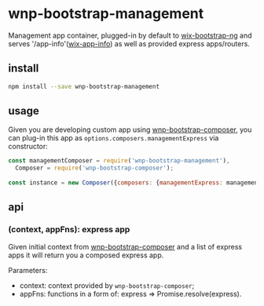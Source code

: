 # wnp-bootstrap-management

Management app container, plugged-in by default to [wix-bootstrap-ng](../../bootstrap/wix-bootstrap-ng) and serves '/app-info'([wix-app-info](../../cluster/wix-app-info)) as well as provided express apps/routers.

## install

```bash
npm install --save wnp-bootstrap-management
```

## usage

Given you are developing custom app using [wnp-bootstrap-composer](../wnp-bootstrap-composer), you can plug-in this app as `options.composers.managementExpress` via constructor:

```js
const managementComposer = require('wnp-bootstrap-management'),
  Composer = require('wnp-bootstrap-composer');
  
const instance = new Composer({composers: {managementExpress: managementComposer}});
```

## api
### (context, appFns): express app
Given initial context from [wnp-bootstrap-composer](../wnp-bootstrap-composer) and a list of express apps it will return you a composed express app.

Parameters:
 - context: context provided by `wnp-bootstrap-composer`;
 - appFns: functions in a form of: express => Promise.resolve(express).